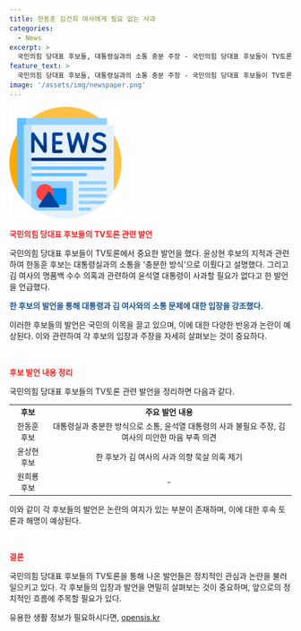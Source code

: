 ```yaml
---
title: 한동훈 김건희 여사에게 필요 없는 사과
categories:
  - News
excerpt: >
  국민의힘 당대표 후보들, 대통령실과의 소통 충분 주장 - 국민의힘 당대표 후보들이 TV토론에서 김건희 여사의 명품백 수수 의혹과 관련, 대통령과의 소통에 대해 발언했다. 한동훈 후보는 대통령과 충분한 방식으로 소통했다며 김 여사는 사과 의사가 없었다고 주장했다. 이에 대해 사랑출 후보는 대통령과 소통이 안 됐는가라는 의혹을 제기했다. 한 후보는 국민들이 공적인 문제가 개인적 소통으로 해결되는 우려를 가질 수 있을 것이라며 똑같은 일이 있어도 똑같이 할 것이라고 말했다.
feature_text: >
  국민의힘 당대표 후보들, 대통령실과의 소통 충분 주장 - 국민의힘 당대표 후보들이 TV토론에서 김건희 여사의 명품백 수수 의혹과 관련, 대통령과의 소통에 대해 발언했다. 한동훈 후보는 대통령과 충분한 방식으로 소통했다며 김 여사는 사과 의사가 없었다고 주장했다. 이에 대해 사랑출 후보는 대통령과 소통이 안 됐는가라는 의혹을 제기했다. 한 후보는 국민들이 공적인 문제가 개인적 소통으로 해결되는 우려를 가질 수 있을 것이라며 똑같은 일이 있어도 똑같이 할 것이라고 말했다.
image: '/assets/img/newspaper.png'
---
```


<p><img src="/assets/img/newspaper.png" alt="kimp 속보" /></p>

<p><b><span style="color: #ee2323;">국민의힘 당대표 후보들의 TV토론 관련 발언</span></b></p>

<p>국민의힘 당대표 후보들이 TV토론에서 중요한 발언을 했다. 윤상현 후보의 지적과 관련하여 한동훈 후보는 대통령실과의 소통을 '충분한 방식'으로 이뤘다고 설명했다. 그리고 김 여사의 명품백 수수 의혹과 관련하여 윤석열 대통령이 사과할 필요가 없다고 한 발언을 언급했다.</p>

<p><b><span style="color: #1a5490;">한 후보의 발언을 통해 대통령과 김 여사와의 소통 문제에 대한 입장을 강조했다.</span></b></p>

<p>이러한 후보들의 발언은 국민의 이목을 끌고 있으며, 이에 대한 다양한 반응과 논란이 예상된다. 이와 관련하여 각 후보의 입장과 주장을 자세히 살펴보는 것이 중요하다.</p>

<p data-ke-size="size16">&nbsp;</p>

<p><b><span style="color: #ee2323;">후보 발언 내용 정리</span></b></p>

<p>국민의힘 당대표 후보들의 TV토론 관련 발언을 정리하면 다음과 같다.</p>

<table>
  <tr>
    <td style="text-align: center; height: 17px;"><b>후보</b></td>
    <td style="text-align: center; height: 17px;"><b>주요 발언 내용</b></td>
  </tr>
  <tr>
    <td style="text-align: center; height: 17px;">한동훈 후보</td>
    <td style="text-align: center; height: 17px;">대통령실과 충분한 방식으로 소통, 윤석열 대통령의 사과 불필요 주장, 김 여사의 미안한 마음 부족 의견</td>
  </tr>
  <tr>
    <td style="text-align: center; height: 17px;">윤상현 후보</td>
    <td style="text-align: center; height: 17px;">한 후보가 김 여사의 사과 의향 묵살 의혹 제기</td>
  </tr>
  <tr>
    <td style="text-align: center; height: 17px;">원희룡 후보</td>
    <td style="text-align: center; height: 17px;">-</td>
  </tr>
</table>

<p>이와 같이 각 후보들의 발언은 논란의 여지가 있는 부분이 존재하며, 이에 대한 후속 토론과 해명이 예상된다.</p>

<p data-ke-size="size16">&nbsp;</p>

<p><b><span style="color: #ee2323;">결론</span></b></p>

<p>국민의힘 당대표 후보들의 TV토론을 통해 나온 발언들은 정치적인 관심과 논란을 불러일으키고 있다. 각 후보들의 입장과 발언을 면밀히 살펴보는 것이 중요하며, 앞으로의 정치적인 흐름에 주목할 필요가 있다.</p>
유용한 생활 정보가 필요하시다면, <a href="https://opensis.kr" rel="dofollow">opensis.kr</a>


